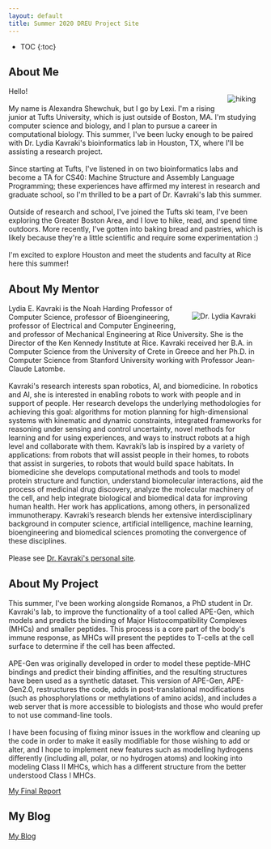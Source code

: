 ```yaml
---
layout: default
title: Summer 2020 DREU Project Site
---
```


* TOC
{:toc}

## About Me

<style> 
    img {
      float: right;
      margin: 15px;
      max-width: 35%;
      height: auto;
    }
</style>

<img src="https://LexiShew.github.io/images/hiking.jpg" alt="hiking">

<p>
    Hello!<br><br>    
    My name is Alexandra Shewchuk, but I go by Lexi. I'm a rising junior at Tufts University, which is just outside of Boston, MA. I'm studying computer science and biology, and I plan to pursue a career in computational biology. This summer, I've been lucky enough to be paired with Dr. Lydia Kavraki's bioinformatics lab in Houston, TX, where I'll be assisting a research project.<br><br>
    Since starting at Tufts, I've listened in on two bioinformatics labs and become a TA for CS40: Machine Structure and Assembly Language Programming; these experiences have affirmed my interest in research and graduate school, so I'm thrilled to be a part of Dr. Kavraki's lab this summer.<br><br>
    Outside of research and school, I've joined the Tufts ski team, I've been exploring the Greater Boston Area, and I love to hike, read, and spend time outdoors. More recently, I've gotten into baking bread and pastries, which is likely because they're a little scientific and require some experimentation :)<br><br>
    I'm excited to explore Houston and meet the students and faculty at Rice here this summer!
</p>

## About My Mentor

<style> 
    img {
      float: right;
      margin: 15px;
      max-width: 25%;
      height: auto;
    }
</style>

<img src="https://LexiShew.github.io/images/dr-kavraki.jpg" alt="Dr. Lydia Kavraki">

<p>
    Lydia E. Kavraki is the Noah Harding Professor of Computer Science, professor of Bioengineering, professor of Electrical and Computer Engineering, and professor of Mechanical Engineering at Rice University. She is the Director of the Ken Kennedy Institute at Rice.
    Kavraki received her B.A. in Computer Science from the University of Crete in Greece and her Ph.D. in Computer Science from Stanford University working with Professor Jean-Claude Latombe.<br><br>
    Kavraki's research interests span robotics, AI, and biomedicine. In robotics and AI, she is interested in enabling robots to work with people and in support of people. Her research develops the underlying methodologies for achieving this goal: algorithms for motion planning for high-dimensional systems with kinematic and dynamic constraints, integrated frameworks for reasoning under sensing and control uncertainty, novel methods for learning and for using experiences, and ways to instruct robots at a high level and collaborate with them. Kavraki’s lab is inspired by a variety of applications: from robots that will assist people in their homes, to robots that assist in surgeries, to robots that would build space habitats. In biomedicine she develops computational methods and tools to model protein structure and function, understand biomolecular interactions, aid the process of medicinal drug discovery, analyze the molecular machinery of the cell, and help integrate biological and biomedical data for improving human health. Her work has applications, among others, in personalized immunotherapy. Kavraki’s research blends her extensive interdisciplinary background in computer science, artificial intelligence, machine learning, bioengineering and biomedical sciences promoting the convergence of these disciplines.<br><br>
    Please see <a href="https://www.cs.rice.edu/~kavraki/">Dr. Kavraki's personal site</a>.
</p>


## About My Project
<p>
    This summer, I've been working alongside Romanos, a PhD student in Dr. Kavraki's lab, to improve the functionality of a tool called APE-Gen, which models and predicts the binding of Major Histocompatibility Complexes (MHCs) and smaller peptides. This process is a core part of the body's immune response, as MHCs will present the peptides to T-cells at the cell surface to determine if the cell has been affected.<br><br>
    APE-Gen was originally developed in order to model these peptide-MHC bindings and predict their binding affinities, and the resulting structures have been used as a synthetic dataset. This version of APE-Gen, APE-Gen2.0, restructures the code, adds in post-translational modifications (such as phosphorylations or methylations of amino acids), and includes a web server that is more accessible to biologists and those who would prefer to not use command-line tools.<br><br>
    I have been focusing of fixing minor issues in the workflow and cleaning up the code in order to make it easily modifiable for those wishing to add or alter, and I hope to implement new features such as modelling hydrogens differently (including all, polar, or no hydrogen atoms) and looking into modeling Class II MHCs, which has a different structure from the better understood Class I MHCs.
</p>

[My Final Report](files/finalreport.pdf)

## My Blog

[My Blog](blog.html)

